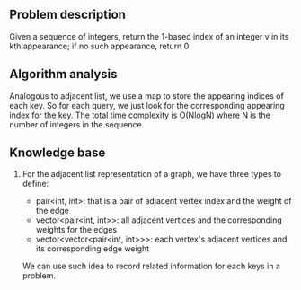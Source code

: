 ## Problem description

Given a sequence of integers, return the 1-based index of an integer v in its kth appearance; if no such appearance, return 0

## Algorithm analysis

Analogous to adjacent list, we use a map to store the appearing indices of each key. So for each query, we just look for the corresponding appearing index for the key.
The total time complexity is O(NlogN) where N is the number of integers in the sequence. 

## Knowledge base

1. For the adjacent list representation of a graph, we have three types to define:

   - pair<int, int>: that is a pair of adjacent vertex index and the weight of the edge
   - vector<pair<int, int>>: all adjacent vertices and the corresponding weights for the edges
   - vector<vector<pair<int, int>>>: each vertex's adjacent vertices and its corresponding edge weight

   We can use such idea to record related information for each keys in a problem.